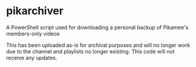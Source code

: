 # pikarchiver
A PowerShell script used for downloading a personal backup of Pikamee's members-only videos

This has been uploaded as-is for archival purposes and will no longer work due to the channel and playlists no longer existing. This code will not receive any updates.
